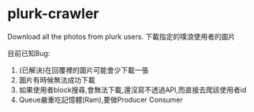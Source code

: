 # plurk-crawler
Download all the photos from plurk users. 下載指定的噗浪使用者的圖片

目前已知Bug:
1. (已解決)在回覆裡的圖片可能會少下載一張
2. 圖片有時候無法成功下載
3. 如果使用者block搜尋,會無法下載,還沒寫不透過API,而直接去爬該使用者id
4. Queue嚴重吃記憶體(Ram),要做Producer Consumer

